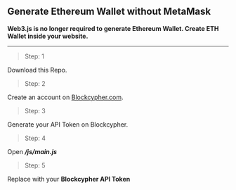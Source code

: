 ## Generate Ethereum Wallet without MetaMask
  
**Web3.js is no longer required to generate Ethereum Wallet. Create ETH Wallet inside your website.**
  
---
  
> Step: 1

Download this Repo.

> Step: 2

Create an account on [Blockcypher.com](https://www.blockcypher.com).

> Step: 3

Generate your API Token on Blockcypher.

> Step: 4

Open ***/js/main.js***

> Step: 5

Replace **<Your Blockcypher token here>** with your **Blockcypher API Token**

